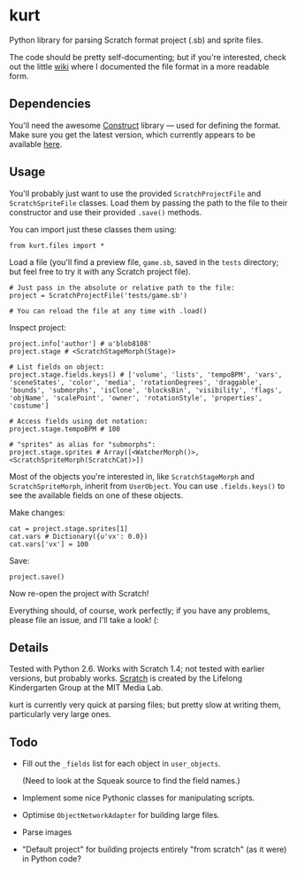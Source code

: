 
# kurt

Python library for parsing Scratch format project (.sb) and sprite files.

The code should be pretty self-documenting; but if you're interested, check out the little [wiki](http://scratchformat.wikispaces.com/) where I documented the file format in a more readable form.


## Dependencies

You'll need the awesome [Construct](http://construct.wikispaces.com/) library — used for defining the format. Make sure you get the latest version, which currently appears to be available [here](http://pypi.python.org/pypi/construct).


## Usage

You'll probably just want to use the provided `ScratchProjectFile` and `ScratchSpriteFile` classes. Load them by passing the path to the file to their constructor and use their provided `.save()` methods.

You can import just these classes them using:

    from kurt.files import *

Load a file (you'll find a preview file, `game.sb`, saved in the `tests` directory; but feel free to try it with any Scratch project file).

	# Just pass in the absolute or relative path to the file:
	project = ScratchProjectFile('tests/game.sb')
	
    # You can reload the file at any time with .load()
    
Inspect project:

    project.info['author'] # u'blob8108'
    project.stage # <ScratchStageMorph(Stage)>
    
    # List fields on object:
    project.stage.fields.keys() # ['volume', 'lists', 'tempoBPM', 'vars', 'sceneStates', 'color', 'media', 'rotationDegrees', 'draggable', 'bounds', 'submorphs', 'isClone', 'blocksBin', 'visibility', 'flags', 'objName', 'scalePoint', 'owner', 'rotationStyle', 'properties', 'costume']
    
    # Access fields using dot notation:
    project.stage.tempoBPM # 100
    
    # "sprites" as alias for "submorphs":
    project.stage.sprites # Array([<WatcherMorph()>, <ScratchSpriteMorph(ScratchCat)>])

Most of the objects you're interested in, like `ScratchStageMorph` and `ScratchSpriteMorph`, inherit from `UserObject`. You can 
use `.fields.keys()` to see the available fields on one of these objects.
    
Make changes:

    cat = project.stage.sprites[1]
    cat.vars # Dictionary({u'vx': 0.0})
    cat.vars['vx'] = 100
    
Save:

    project.save()

Now re-open the project with Scratch!

Everything should, of course, work perfectly; if you have any problems, please file an issue, and I'll take a look! (:


## Details

Tested with Python 2.6.
Works with Scratch 1.4; not tested with earlier versions, but probably works.
[Scratch](http://scratch.mit.edu/) is created by the Lifelong Kindergarten Group at the MIT Media Lab.

kurt is currently very quick at parsing files; but pretty slow at writing them, particularly very large ones.


## Todo

- Fill out the `_fields` list for each object in `user_objects`.
	
	(Need to look at the Squeak source to find the field names.)

- Implement some nice Pythonic classes for manipulating scripts.
- Optimise `ObjectNetworkAdapter` for building large files.
- Parse images
- "Default project" for building projects entirely "from scratch" (as it were) in Python code?
